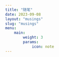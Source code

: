 ```yaml
---
title: "随笔"
date: 2023-09-08
layout: "musings"
slug: "musings"
menu:
    main:
        weight: 3
        params: 
            icon: note
---
```




